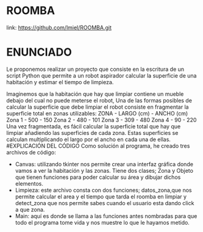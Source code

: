 # ROOMBA
link: https://github.com/lmiel/ROOMBA.git

# ENUNCIADO
Le proponemos realizar un proyecto que consiste en la escritura de un script Python que permite a un robot aspirador calcular la superficie de una habitación y estimar el tiempo de limpieza.

Imaginemos que la habitación que hay que limpiar contiene un mueble debajo del cual no puede meterse el robot, Una de las formas posibles de calcular la superficie que debe limpiar el robot consiste en fragmentar la superficie total en zonas utilizables:
ZONA - LARGO (cm) - ANCHO (cm)
Zona 1 - 500 - 150
Zona 2 - 480 - 101
Zona 3 - 309 - 480
Zona 4 - 90 - 220
Una vez fragmentada, es fácil calcular la superficie total que hay que limpiar añadiendo las superficies de cada zona. Estas superficies se calculan multiplicando el largo por el ancho en cada una de ellas.
#EXPLICACIÓN DEL CÓDIGO
Como solución al programa, he creado tres archivos de código:
- Canvas: utilizando tkinter nos permite crear una interfaz gráfica donde vamos a ver la habitación y las zonas. Tiene dos clases; Zona y Objeto que tienen funciones para poder calcular su área y dibujar dichos elementos.
- Limpieza: este archivo consta con dos funciones; datos_zona,que nos permite calcular el area y el tiempo que tarda el roomba en limpiar y detect_zona que nos permite sabes cuando el usuario esta dando click a que zona.
- Main: aquí es donde se llama a las funciones antes nombradas para que todo el programa tome vida y nos muestre lo que le hayamos metido.
